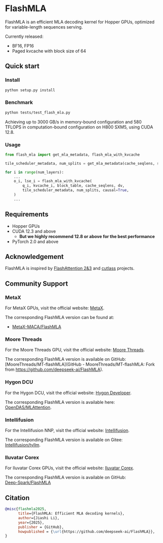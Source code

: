 # FlashMLA

FlashMLA is an efficient MLA decoding kernel for Hopper GPUs, optimized for variable-length sequences serving.

Currently released:
- BF16, FP16
- Paged kvcache with block size of 64

## Quick start

### Install

```bash
python setup.py install
```

### Benchmark

```bash
python tests/test_flash_mla.py
```

Achieving up to 3000 GB/s in memory-bound configuration and 580 TFLOPS in computation-bound configuration on H800 SXM5, using CUDA 12.8.

### Usage

```python
from flash_mla import get_mla_metadata, flash_mla_with_kvcache

tile_scheduler_metadata, num_splits = get_mla_metadata(cache_seqlens, s_q * h_q // h_kv, h_kv)

for i in range(num_layers):
    ...
    o_i, lse_i = flash_mla_with_kvcache(
        q_i, kvcache_i, block_table, cache_seqlens, dv,
        tile_scheduler_metadata, num_splits, causal=True,
    )
    ...
```

## Requirements

- Hopper GPUs
- CUDA 12.3 and above
    - **But we highly recommend 12.8 or above for the best performance**
- PyTorch 2.0 and above

## Acknowledgement

FlashMLA is inspired by [FlashAttention 2&3](https://github.com/dao-AILab/flash-attention/) and [cutlass](https://github.com/nvidia/cutlass) projects.

## Community Support

### MetaX 

For MetaX GPUs, visit the official website: [MetaX](https://www.metax-tech.com).

The corresponding FlashMLA version can be found at:
- [MetaX-MACA/FlashMLA](https://github.com/MetaX-MACA/FlashMLA)


### Moore Threads
For the Moore Threads GPU, visit the official website: [Moore Threads](https://www.mthreads.com/).

The corresponding FlashMLA version is available on GitHub:  
[MooreThreads/MT-flashMLA](GitHub - MooreThreads/MT-flashMLA: Fork from https://github.com/deepseek-ai/FlashMLA).


### Hygon DCU

For the Hygon DCU, visit the official website: [Hygon Developer](https://developer.sourcefind.cn/).

The corresponding FlashMLA version is available here:  
[OpenDAS/MLAttention](https://developer.sourcefind.cn/codes/OpenDAS/MLAttention).


### Intellifusion

For the Intellifusion NNP, visit the official website: [Intellifusion](https://www.intellif.com).

The corresponding FlashMLA version is available on Gitee:  
[Intellifusion/tyllm](https://gitee.com/Intellifusion_2025/tyllm/blob/master/python/tylang/flash_mla.py).


### Iluvatar Corex

For Iluvatar Corex GPUs, visit the official website: [Iluvatar Corex](https://www.iluvatar.com).

The corresponding FlashMLA version is available on GitHub:  
[Deep-Spark/FlashMLA](https://github.com/Deep-Spark/FlashMLA/tree/iluvatar_flashmla)

## Citation

```bibtex
@misc{flashmla2025,
      title={FlashMLA: Efficient MLA decoding kernels},
      author={Jiashi Li},
      year={2025},
      publisher = {GitHub},
      howpublished = {\url{https://github.com/deepseek-ai/FlashMLA}},
}
```
